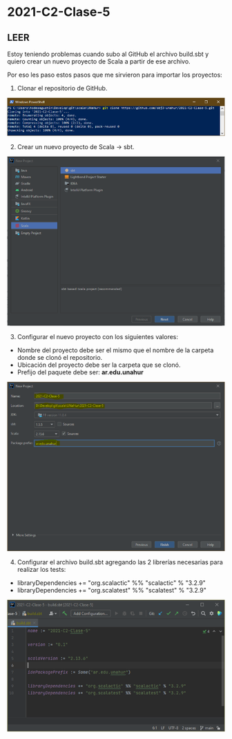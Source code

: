 # 2021-C2-Clase-5

## LEER

Estoy teniendo problemas cuando subo al GitHub el archivo build.sbt y quiero crear un nuevo proyecto de Scala a partir de ese archivo.

Por eso les paso estos pasos que me sirvieron para importar los proyectos:

1. Clonar el repositorio de GitHub.

![01 - Git Clone](assets/01-Git_Clone.png)

2. Crear un nuevo proyecto de Scala -> sbt.

![02 - New SBT Project](assets/02-New_SBT_Project.png)

3. Configurar el nuevo proyecto con los siguientes valores:
  * Nombre del proyecto debe ser el mismo que el nombre de la carpeta donde se clonó el repositorio.
  * Ubicación del proyecto debe ser la carpeta que se clonó.
  * Prefijo del paquete debe ser: **ar.edu.unahur**

![03 - Project Configuration](assets/03-Project_Configuration.png)

4. Configurar el archivo build.sbt agregando las 2 librerías necesarias para realizar los tests:
  * libraryDependencies += "org.scalactic" %% "scalactic" % "3.2.9"
  * libraryDependencies += "org.scalatest" %% "scalatest" % "3.2.9"

![04 - Add Libraries](assets/04-Add_Libraries.PNG)
